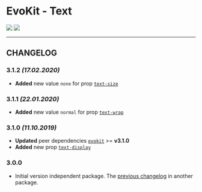[README]: /packages/evokit-text/README.md
[evokit]: /packages/evokit/README.md

[text-display]: /packages/evokit-text/?id=text-display
[text-wrap]: /packages/evokit-text/?id=text-wrap
[text-size]: /packages/evokit-text/?id=text-size


# EvoKit - Text

[![](https://img.shields.io/npm/v/evokit-text.svg)](https://www.npmjs.com/package/evokit-text)
[![](https://img.shields.io/badge/page-README-42b983)][README]

---

## CHANGELOG

### 3.1.2 *(17.02.2020)*

- **Added** new value `none` for prop [`text-size`][text-size]

### 3.1.1 *(22.01.2020)*

- **Added** new value `normal` for prop [`text-wrap`][text-wrap]

### 3.1.0 *(11.10.2019)*

- **Updated** peer dependencies [`evokit`][evokit] >= **v3.1.0**
- **Added** new prop [`text-display`][text-display]

### 3.0.0

- Initial version independent package. The [previous changelog](/packages/evokit/CHANGELOG.md) in another package.
